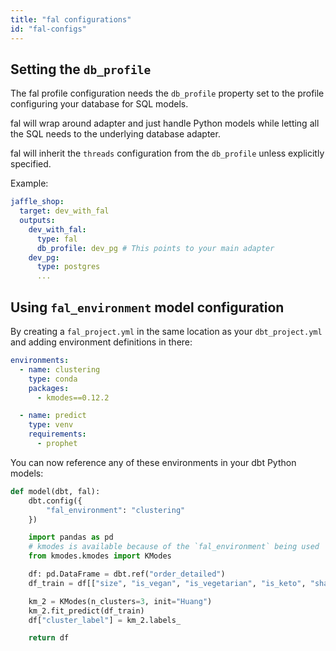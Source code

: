 ```yaml
---
title: "fal configurations"
id: "fal-configs"
---
```


## Setting the `db_profile`

The fal profile configuration needs the `db_profile` property set to the profile configuring your database for SQL models.

fal will wrap around adapter and just handle Python models while letting all the SQL
needs to the underlying database adapter.

fal will inherit the `threads` configuration from the `db_profile` unless explicitly specified.

Example:

<File name='profiles.yml'>

```yaml
jaffle_shop:
  target: dev_with_fal
  outputs:
    dev_with_fal:
      type: fal
      db_profile: dev_pg # This points to your main adapter
    dev_pg:
      type: postgres
      ...
```

</File>

## Using `fal_environment` model configuration

By creating a `fal_project.yml` in the same location as your `dbt_project.yml` and adding environment definitions in there:

<File name='fal_project.yml'>

```yaml
environments:
  - name: clustering
    type: conda
    packages:
      - kmodes==0.12.2

  - name: predict
    type: venv
    requirements:
      - prophet
```

</File>

You can now reference any of these environments in your dbt Python models:

<File name='my_clustering_model.py'>

```py
def model(dbt, fal):
    dbt.config({
        "fal_environment": "clustering"
    })

    import pandas as pd
    # kmodes is available because of the `fal_environment` being used
    from kmodes.kmodes import KModes

    df: pd.DataFrame = dbt.ref("order_detailed")
    df_train = df[["size", "is_vegan", "is_vegetarian", "is_keto", "shape"]]

    km_2 = KModes(n_clusters=3, init="Huang")
    km_2.fit_predict(df_train)
    df["cluster_label"] = km_2.labels_

    return df
```

</File>
